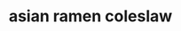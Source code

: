 ---
id: 5d9770b237df0800140f15df
servings: 12
notes:
directions: 'in a large mixing bowl combine the coleslaw
 ramen noodles
 green onions
 sliced almonds
 sunflower seeds
 mandarin oranges and fresh parsley and toss to combine.

in a salad dressing container combine the extra virgin olive oil
 white wine vinegar
 honey
 sugar and the dash of salt and pepper and mix.

gently pour the dressing over the ramen salad and toss to combine.'
ingredients: '16 oz -bag of coleslaw mix
6 oz package ramen noodles
 discard the seasoning
5 green onions
 green parts chopped
1 cup sliced almonds
1 cup sunflower seeds
1 cup mandarin orange slices
 halved
1/4 fresh chopped parsley

for the dressing:
3/4 cup extra virgin olive oil (you can also use vegetable oil or any cooking oil)
1/3 cup white wine vinegar
3 tablespoons honey
1 tablespoon sugar
pinch of salt and pepper'
rating: 4
ease: easy
img:
category: side dish
href: 'https: //thefeedfeed.com/acedarspoon/coleslaw-almond-and-mandarin-orange-salad-with-ramen-noodles'
totalTime: 15 minutes
cookTime:
prepTime: 15 minutes
title: asian ramen coleslaw
slug: asian-ramen-coleslaw
---